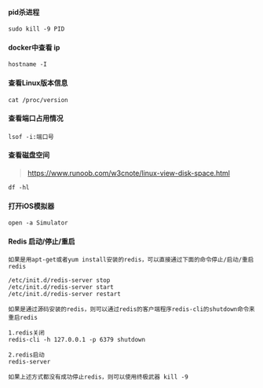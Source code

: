 #### pid杀进程

```shell
sudo kill -9 PID
```

#### docker中查看 ip

```shell
hostname -I
```

#### 查看Linux版本信息

```shell
cat /proc/version
```

#### 查看端口占用情况

```shell
lsof -i:端口号
```

#### 查看磁盘空间

> https://www.runoob.com/w3cnote/linux-view-disk-space.html

```shell
df -hl
```



#### 打开iOS模拟器

```shell
open -a Simulator
```



#### Redis 启动/停止/重启

```shell
如果是用apt-get或者yum install安装的redis，可以直接通过下面的命令停止/启动/重启redis

/etc/init.d/redis-server stop
/etc/init.d/redis-server start
/etc/init.d/redis-server restart

如果是通过源码安装的redis，则可以通过redis的客户端程序redis-cli的shutdown命令来重启redis

1.redis关闭
redis-cli -h 127.0.0.1 -p 6379 shutdown

2.redis启动
redis-server

如果上述方式都没有成功停止redis，则可以使用终极武器 kill -9
```

